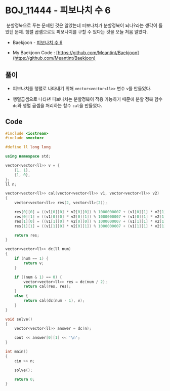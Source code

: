 # BOJ_11444 - 피보나치 수 6

&nbsp;분할정복으로 푸는 문제인 것은 알았는데 피보나치가 분할정복이 되나?라는 생각이 들었던 문제. 행렬 곱셈으로도 피보나치를 구할 수 있다는 것을 오늘 처음 알았다.

- Baekjoon - [피보나치 수 6](https://www.acmicpc.net/problem/11444)

- My Baekjoon Code : [https://github.com/Meantint/Baekjoon](https://github.com/Meantint/Baekjoon)

## 풀이

- 피보나치를 행렬로 나타내기 위해 `vector<vector<ll>>` 변수 `v`를 만들었다.

- 행렬곱셈으로 나타낸 피보나치는 분할정복이 적용 가능하기 때문에 분할 정복 함수 `dc`와 행렬 곱셈을 처리하는 함수 `cal`을 만들었다.

## Code

```cpp
#include <iostream>
#include <vector>

#define ll long long

using namespace std;

vector<vector<ll>> v = {
    {1, 1},
    {1, 0},
};
ll n;

vector<vector<ll>> cal(vector<vector<ll>> v1, vector<vector<ll>> v2)
{
    vector<vector<ll>> res(2, vector<ll>(2));

    res[0][0] = ((v1[0][0] * v2[0][0]) % 1000000007 + (v1[0][1] * v2[1][0]) % 1000000007) % 1000000007;
    res[0][1] = ((v1[0][0] * v2[0][1]) % 1000000007 + (v1[0][1] * v2[1][1]) % 1000000007) % 1000000007;
    res[1][0] = ((v1[1][0] * v2[0][0]) % 1000000007 + (v1[1][1] * v2[1][0]) % 1000000007) % 1000000007;
    res[1][1] = ((v1[1][0] * v2[0][1]) % 1000000007 + (v1[1][1] * v2[1][1]) % 1000000007) % 1000000007;

    return res;
}

vector<vector<ll>> dc(ll num)
{
    if (num == 1) {
        return v;
    }

    if ((num & 1) == 0) {
        vector<vector<ll>> res = dc(num / 2);
        return cal(res, res);
    }
    else {
        return cal(dc(num - 1), v);
    }
}

void solve()
{
    vector<vector<ll>> answer = dc(n);

    cout << answer[0][1] << '\n';
}

int main()
{
    cin >> n;

    solve();

    return 0;
}
```
